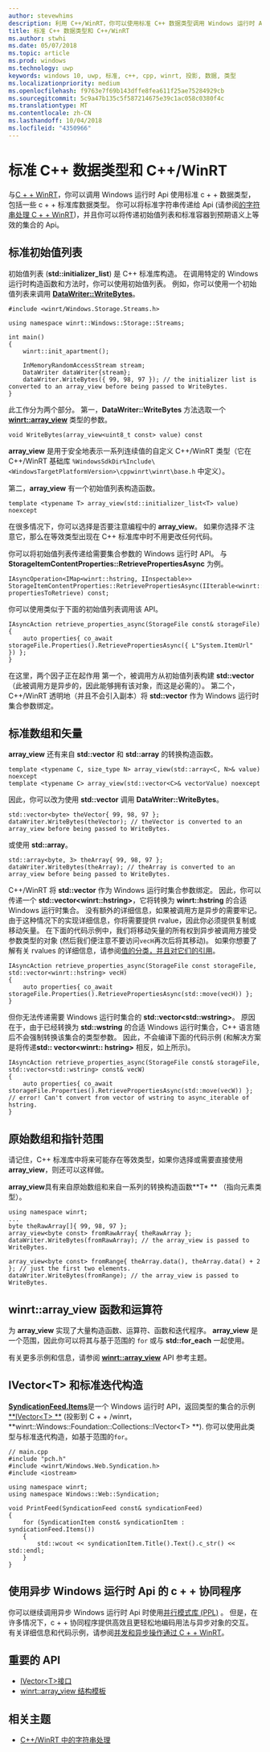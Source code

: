 ```yaml
---
author: stevewhims
description: 利用 C++/WinRT，你可以使用标准 C++ 数据类型调用 Windows 运行时 API。
title: 标准 C++ 数据类型和 C++/WinRT
ms.author: stwhi
ms.date: 05/07/2018
ms.topic: article
ms.prod: windows
ms.technology: uwp
keywords: windows 10, uwp, 标准, c++, cpp, winrt, 投影, 数据, 类型
ms.localizationpriority: medium
ms.openlocfilehash: f9763e7f69b143dffe8fea611f25ae75284929cb
ms.sourcegitcommit: 5c9a47b135c5f587214675e39c1ac058c0380f4c
ms.translationtype: MT
ms.contentlocale: zh-CN
ms.lasthandoff: 10/04/2018
ms.locfileid: "4350966"
---
```

# <a name="standard-c-data-types-and-cwinrt"></a>标准 C++ 数据类型和 C++/WinRT

与[C + + WinRT](/windows/uwp/cpp-and-winrt-apis/intro-to-using-cpp-with-winrt)，你可以调用 Windows 运行时 Api 使用标准 c + + 数据类型，包括一些 c + + 标准库数据类型。 你可以将标准字符串传递给 Api (请参阅[的字符串处理 C + + WinRT](strings.md))，并且你可以将传递初始值列表和标准容器到预期语义上等效的集合的 Api。

## <a name="standard-initializer-lists"></a>标准初始值列表
初始值列表 (**std::initializer_list**) 是 C++ 标准库构造。 在调用特定的 Windows 运行时构造函数和方法时，你可以使用初始值列表。 例如，你可以使用一个初始值列表来调用 [**DataWriter::WriteBytes**](/uwp/api/windows.storage.streams.datawriter.writebytes)。

```cppwinrt
#include <winrt/Windows.Storage.Streams.h>

using namespace winrt::Windows::Storage::Streams;

int main()
{
    winrt::init_apartment();

    InMemoryRandomAccessStream stream;
    DataWriter dataWriter{stream};
    dataWriter.WriteBytes({ 99, 98, 97 }); // the initializer list is converted to an array_view before being passed to WriteBytes.
}
```

此工作分为两个部分。 第一，**DataWriter::WriteBytes** 方法选取一个 [**winrt::array_view**](/uwp/cpp-ref-for-winrt/array-view) 类型的参数。

```cppwinrt
void WriteBytes(array_view<uint8_t const> value) const
```

 **array_view** 是用于安全地表示一系列连续值的自定义 C++/WinRT 类型（它在 C++/WinRT 基础库 `%WindowsSdkDir%Include\<WindowsTargetPlatformVersion>\cppwinrt\winrt\base.h` 中定义）。

第二，**array_view** 有一个初始值列表构造函数。

```cppwinrt
template <typename T> array_view(std::initializer_list<T> value) noexcept
```

在很多情况下，你可以选择是否要注意编程中的 **array_view**。 如果你选择*不* 注意它，那么在等效类型出现在 C++ 标准库中时不用更改任何代码。

你可以将初始值列表传递给需要集合参数的 Windows 运行时 API。 与 **StorageItemContentProperties::RetrievePropertiesAsync** 为例。

```cppwinrt
IAsyncOperation<IMap<winrt::hstring, IInspectable>> StorageItemContentProperties::RetrievePropertiesAsync(IIterable<winrt::hstring> propertiesToRetrieve) const;
```

你可以使用类似于下面的初始值列表调用该 API。

```cppwinrt
IAsyncAction retrieve_properties_async(StorageFile const& storageFile)
{
    auto properties{ co_await storageFile.Properties().RetrievePropertiesAsync({ L"System.ItemUrl" }) };
}
```

在这里，两个因子正在起作用 第一个，被调用方从初始值列表构建 **std::vector**（此被调用方是异步的，因此能够拥有该对象，而这是必需的）。 第二个，C++/WinRT 透明地（并且不会引入副本）将 **std::vector** 作为 Windows 运行时集合参数绑定。

## <a name="standard-arrays-and-vectors"></a>标准数组和矢量
**array_view** 还有来自 **std::vector** 和 **std::array** 的转换构造函数。

```cppwinrt
template <typename C, size_type N> array_view(std::array<C, N>& value) noexcept
template <typename C> array_view(std::vector<C>& vectorValue) noexcept
```

因此，你可以改为使用 **std::vector** 调用 **DataWriter::WriteBytes**。

```cppwinrt
std::vector<byte> theVector{ 99, 98, 97 };
dataWriter.WriteBytes(theVector); // theVector is converted to an array_view before being passed to WriteBytes.
```

或使用 **std::array**。

```cppwinrt
std::array<byte, 3> theArray{ 99, 98, 97 };
dataWriter.WriteBytes(theArray); // theArray is converted to an array_view before being passed to WriteBytes.
```

C++/WinRT 将 **std::vector** 作为 Windows 运行时集合参数绑定。 因此，你可以传递一个 **std::vector&lt;winrt::hstring&gt;**，它将转换为 **winrt::hstring** 的合适 Windows 运行时集合。 没有额外的详细信息，如果被调用方是异步的需要牢记。 由于这种情况下的实现详细信息，你将需要提供 rvalue，因此你必须提供复制或移动矢量。 在下面的代码示例中，我们将移动矢量的所有权到异步被调用方接受参数类型的对象 (然后我们便注意不要访问`vecH`再次后将其移动)。 如果你想要了解有关 rvalues 的详细信息，请参阅[值的分类，并且对它们的引用](cpp-value-categories.md)。

```cppwinrt
IAsyncAction retrieve_properties_async(StorageFile const storageFile, std::vector<winrt::hstring> vecH)
{
    auto properties{ co_await storageFile.Properties().RetrievePropertiesAsync(std::move(vecH)) };
}
```

但你无法传递需要 Windows 运行时集合的 **std::vector&lt;std::wstring&gt;**。 原因在于，由于已经转换为 **std::wstring** 的合适 Windows 运行时集合，C++ 语言随后不会强制转换该集合的类型参数。 因此，不会编译下面的代码示例 (和解决方案是将传递**std:: vector&lt;winrt:: hstring&gt;** 相反，如上所示)。

```cppwinrt
IAsyncAction retrieve_properties_async(StorageFile const& storageFile, std::vector<std::wstring> const& vecW)
{
    auto properties{ co_await storageFile.Properties().RetrievePropertiesAsync(std::move(vecW)) }; // error! Can't convert from vector of wstring to async_iterable of hstring.
}
```

## <a name="raw-arrays-and-pointer-ranges"></a>原始数组和指针范围
请记住，C++ 标准库中将来可能存在等效类型，如果你选择或需要直接使用 **array_view**，则还可以这样做。

**array_view**具有来自原始数组和来自一系列的转换构造函数**T&ast; ** （指向元素类型）。

```cppwinrt
using namespace winrt;
...
byte theRawArray[]{ 99, 98, 97 };
array_view<byte const> fromRawArray{ theRawArray };
dataWriter.WriteBytes(fromRawArray); // the array_view is passed to WriteBytes.

array_view<byte const> fromRange{ theArray.data(), theArray.data() + 2 }; // just the first two elements.
dataWriter.WriteBytes(fromRange); // the array_view is passed to WriteBytes.
```

## <a name="winrtarrayview-functions-and-operators"></a>winrt::array_view 函数和运算符
为 **array_view** 实现了大量构造函数、运算符、函数和迭代程序。 **array_view** 是一个范围，因此你可以将其与基于范围的 `for` 或与 **std::for_each** 一起使用。

有关更多示例和信息，请参阅 [**winrt::array_view**](/uwp/cpp-ref-for-winrt/array-view) API 参考主题。

## <a name="ivectorlttgt-and-standard-iteration-constructs"></a>**IVector&lt;T&gt;** 和标准迭代构造
[**SyndicationFeed.Items**](/uwp/api/windows.web.syndication.syndicationfeed.items)是一个 Windows 运行时 API，返回类型的集合的示例[**IVector&lt;T&gt; **](/uwp/api/windows.foundation.collections.ivector_t_) (投影到 C + + /winrt， **winrt::Windows::Foundation::Collections::IVector&lt;T&gt; **). 你可以使用此类型与标准迭代构造，如基于范围的`for`。

```cppwinrt
// main.cpp
#include "pch.h"
#include <winrt/Windows.Web.Syndication.h>
#include <iostream>

using namespace winrt;
using namespace Windows::Web::Syndication;

void PrintFeed(SyndicationFeed const& syndicationFeed)
{
    for (SyndicationItem const& syndicationItem : syndicationFeed.Items())
    {
        std::wcout << syndicationItem.Title().Text().c_str() << std::endl;
    }
}
```

## <a name="c-coroutines-with-asynchronous-windows-runtime-apis"></a>使用异步 Windows 运行时 Api 的 c + + 协同程序
你可以继续调用异步 Windows 运行时 Api 时使用[并行模式库 (PPL)](/cpp/parallel/concrt/parallel-patterns-library-ppl) 。 但是，在许多情况下，c + + 协同程序提供高效且更轻松地编码用法与异步对象的交互。 有关详细信息和代码示例，请参阅[并发和异步操作通过 C + + WinRT](concurrency.md)。

## <a name="important-apis"></a>重要的 API
* [IVector&lt;T&gt;接口](/uwp/api/windows.foundation.collections.ivector_t_)
* [winrt::array_view 结构模板](/uwp/cpp-ref-for-winrt/array-view)

## <a name="related-topics"></a>相关主题
* [C++/WinRT 中的字符串处理](strings.md)
